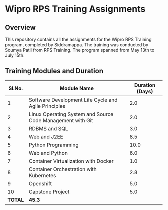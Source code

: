 # Wipro RPS Training Assignments

## Overview

This repository contains all the assignments for the Wipro RPS Training program, completed by Siddramappa. The training was conducted by Soumya Patil from RPS Training. The program spanned from May 13th to July 15th.

## Training Modules and Duration

| Sl.No. | Module Name                                               | Duration (Days) |
|--------|------------------------------------------------------------|-----------------|
| 1      | Software Development Life Cycle and Agile Principles      | 2.0             |
| 2      | Linux Operating System and Source Code Management with Git | 2.0             |
| 3      | RDBMS and SQL                                              | 3.0             |
| 4      | Web and J2EE                                               | 8.5             |
| 5      | Python Programming                                         | 10.0            |
| 6      | Web and Python                                             | 6.0             |
| 7      | Container Virtualization with Docker                       | 1.0             |
| 8      | Container Orchestration with Kubernetes                    | 2.8             |
| 9      | Openshift                                                  | 5.0             |
| 10     | Capstone Project                                           | 5.0             |
| **TOTAL** | **45.3**                                                 |                 |

